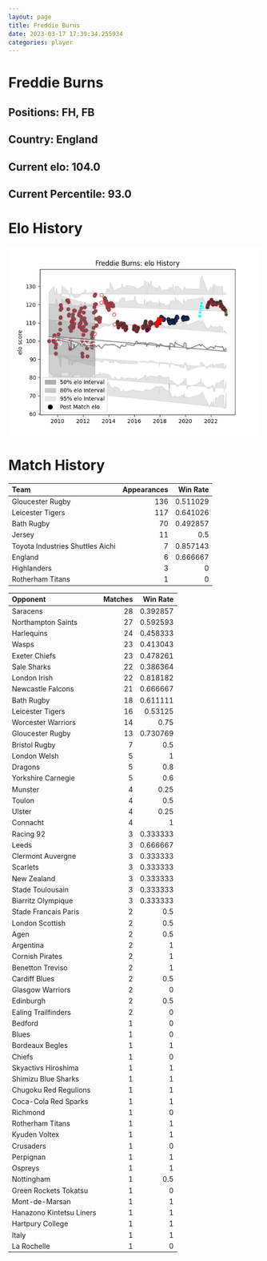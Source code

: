 ```yaml
---  
layout: page  
title: Freddie Burns  
date: 2023-03-17 17:39:34.255934  
categories: player  
---
```

# Freddie Burns

## Positions: FH, FB

## Country: England

## Current elo: 104.0

## Current Percentile: 93.0

# Elo History


![elo history](history_FreddieBurns.png)
# Match History


| Team                             |   Appearances |   Win Rate |
|:---------------------------------|--------------:|-----------:|
| Gloucester Rugby                 |           136 |   0.511029 |
| Leicester Tigers                 |           117 |   0.641026 |
| Bath Rugby                       |            70 |   0.492857 |
| Jersey                           |            11 |   0.5      |
| Toyota Industries Shuttles Aichi |             7 |   0.857143 |
| England                          |             6 |   0.666667 |
| Highlanders                      |             3 |   0        |
| Rotherham Titans                 |             1 |   0        |

| Opponent                 |   Matches |   Win Rate |
|:-------------------------|----------:|-----------:|
| Saracens                 |        28 |   0.392857 |
| Northampton Saints       |        27 |   0.592593 |
| Harlequins               |        24 |   0.458333 |
| Wasps                    |        23 |   0.413043 |
| Exeter Chiefs            |        23 |   0.478261 |
| Sale Sharks              |        22 |   0.386364 |
| London Irish             |        22 |   0.818182 |
| Newcastle Falcons        |        21 |   0.666667 |
| Bath Rugby               |        18 |   0.611111 |
| Leicester Tigers         |        16 |   0.53125  |
| Worcester Warriors       |        14 |   0.75     |
| Gloucester Rugby         |        13 |   0.730769 |
| Bristol Rugby            |         7 |   0.5      |
| London Welsh             |         5 |   1        |
| Dragons                  |         5 |   0.8      |
| Yorkshire Carnegie       |         5 |   0.6      |
| Munster                  |         4 |   0.25     |
| Toulon                   |         4 |   0.5      |
| Ulster                   |         4 |   0.25     |
| Connacht                 |         4 |   1        |
| Racing 92                |         3 |   0.333333 |
| Leeds                    |         3 |   0.666667 |
| Clermont Auvergne        |         3 |   0.333333 |
| Scarlets                 |         3 |   0.333333 |
| New Zealand              |         3 |   0.333333 |
| Stade Toulousain         |         3 |   0.333333 |
| Biarritz Olympique       |         3 |   0.333333 |
| Stade Francais Paris     |         2 |   0.5      |
| London Scottish          |         2 |   0.5      |
| Agen                     |         2 |   0.5      |
| Argentina                |         2 |   1        |
| Cornish Pirates          |         2 |   1        |
| Benetton Treviso         |         2 |   1        |
| Cardiff Blues            |         2 |   0.5      |
| Glasgow Warriors         |         2 |   0        |
| Edinburgh                |         2 |   0.5      |
| Ealing Trailfinders      |         2 |   0        |
| Bedford                  |         1 |   0        |
| Blues                    |         1 |   0        |
| Bordeaux Begles          |         1 |   1        |
| Chiefs                   |         1 |   0        |
| Skyactivs Hiroshima      |         1 |   1        |
| Shimizu Blue Sharks      |         1 |   1        |
| Chugoku Red Regulions    |         1 |   1        |
| Coca-Cola Red Sparks     |         1 |   1        |
| Richmond                 |         1 |   0        |
| Rotherham Titans         |         1 |   1        |
| Kyuden Voltex            |         1 |   1        |
| Crusaders                |         1 |   0        |
| Perpignan                |         1 |   1        |
| Ospreys                  |         1 |   1        |
| Nottingham               |         1 |   0.5      |
| Green Rockets Tokatsu    |         1 |   0        |
| Mont-de-Marsan           |         1 |   1        |
| Hanazono Kintetsu Liners |         1 |   1        |
| Hartpury College         |         1 |   1        |
| Italy                    |         1 |   1        |
| La Rochelle              |         1 |   0        |
